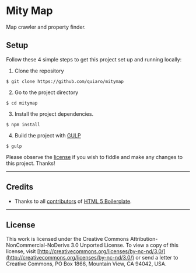Mity Map
=====================

Map crawler and property finder.

## Setup

Follow these 4 simple steps to get this project set up and running locally:

1. Clone the repository
```
$ git clone https://github.com/quiaro/mitymap
```

2. Go to the project directory
```
$ cd mitymap
```

3. Install the project dependencies.
```
$ npm install
```

4. Build the project with [GULP](http://gulpjs.com/)
```
$ gulp
```

Please observe the [license](https://creativecommons.org/licenses/by-nc-nd/3.0/) if you wish to fiddle and make any changes to this project. Thanks!

---

## Credits
- Thanks to all [contributors](https://github.com/orgs/h5bp/people) of [HTML 5 Boilerplate](https://html5boilerplate.com/).

---

## License

This work is licensed under the Creative Commons Attribution-NonCommercial-NoDerivs 3.0 Unported License. To view a copy of this license, visit [http://creativecommons.org/licenses/by-nc-nd/3.0/](http://creativecommons.org/licenses/by-nc-nd/3.0/) or send a letter to Creative Commons, PO Box 1866, Mountain View, CA 94042, USA.
